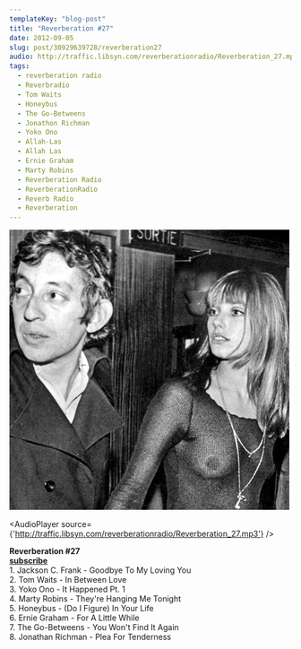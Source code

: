 ```yaml
---
templateKey: "blog-post"
title: "Reverberation #27"
date: 2012-09-05
slug: post/30929639728/reverberation27
audio: http://traffic.libsyn.com/reverberationradio/Reverberation_27.mp3
tags:
  - reverberation radio
  - Reverbradio
  - Tom Waits
  - Honeybus
  - The Go-Betweens
  - Jonathon Richman
  - Yoko Ono
  - Allah-Las
  - Allah Las
  - Ernie Graham
  - Marty Robins
  - Reverberation Radio
  - ReverberationRadio
  - Reverb Radio
  - Reverberation
---
```


![Reverberation #27](../images/1d1071a8c725ec1f72e5050218bc85bd3a41ff27220fa9578a2defb7f2dc3957.jpg)

<AudioPlayer source={'http://traffic.libsyn.com/reverberationradio/Reverberation_27.mp3'} />

<p><strong>Reverberation #27</strong><br /><strong><a href="http://itunes.apple.com/us/podcast/reverberation-radio/id520739212?ign-mpt=uo%3D4" title="subscribe" target="_blank">subscribe</a></strong><br />1. Jackson C. Frank - Goodbye To My Loving You<br />2. Tom Waits - In Between Love<br />3. Yoko Ono - It Happened Pt. 1<br />4. Marty Robins - They're Hanging Me Tonight<br />5. Honeybus - (Do I Figure) In Your Life<br />6. Ernie Graham - For A Little While<br />7. The Go-Betweens - You Won't Find It Again<br />8. Jonathan Richman - Plea For Tenderness</p>
